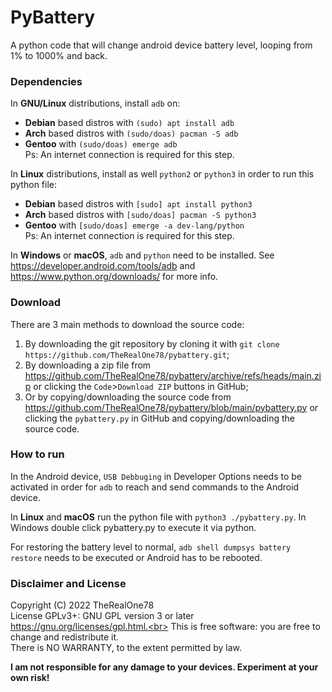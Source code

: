 # PyBattery

A python code that will change android device battery level, looping from 1% to 1000% and back.

### Dependencies

In **GNU/Linux** distributions, install `adb` on:
 - **Debian** based distros with `(sudo) apt install adb`
 - **Arch** based distros with `(sudo/doas) pacman -S adb`
 - **Gentoo** with `(sudo/doas) emerge adb`<br>
Ps: An internet connection is required for this step.

In **Linux** distributions, install as well `python2` or `python3` in order to run this python file:
 - **Debian** based distros with `[sudo] apt install python3`
 - **Arch** based distros with `[sudo/doas] pacman -S python3`
 - **Gentoo** with `[sudo/doas] emerge -a dev-lang/python`<br>
Ps: An internet connection is required for this step.

In **Windows** or **macOS**, `adb` and `python` need to be installed. See https://developer.android.com/tools/adb and https://www.python.org/downloads/ for more info.

### Download

There are 3 main methods to download the source code:
  1. By downloading the git repository by cloning it with `git clone https://github.com/TheRealOne78/pybattery.git`;
  2. By downloading a zip file from https://github.com/TheRealOne78/pybattery/archive/refs/heads/main.zip or clicking the `Code`>`Download ZIP` buttons in GitHub;
  3. Or by copying/downloading the source code from https://github.com/TheRealOne78/pybattery/blob/main/pybattery.py or clicking the `pybattery.py` in GitHub and copying/downloading the source code.

### How to run
In the Android device, `USB Debbuging` in Developer Options needs to be activated in order for `adb` to reach and send commands to the Android device.

In **Linux** and **macOS** run the python file with `python3 ./pybattery.py`.
In Windows double click pybattery.py to execute it via python.

For restoring the battery level to normal, `adb shell dumpsys battery restore` needs to be executed or Android has to be rebooted.

### Disclaimer and License
Copyright (C) 2022 TheRealOne78<br>
License GPLv3+: GNU GPL version 3 or later https://gnu.org/licenses/gpl.html.<br>
This is free software: you are free to change and redistribute it.<br>
There is NO WARRANTY, to the extent permitted by law.<br>

**I am not responsible for any damage to your devices. Experiment at your own risk!**
